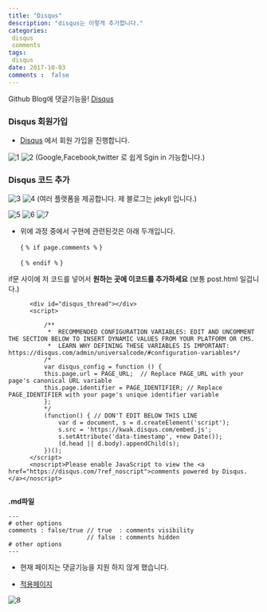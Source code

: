 ```yaml
---
title: "Disqus"
description: "disqus는 이렇게 추가합니다."
categories: 
 disqus
 comments
tags: 
 disqus
date: 2017-10-03 
comments :  false
---
```


Github Blog에 댓글기능을! [Disqus](https://disqus.com/)

### Disqus 회원가입

* [Disqus](https://disqus.com/) 에서 회원 가입을 진행합니다.

![1](/assets/images/disqus/1.png)
![2](/assets/images/disqus/2.png)
(Google,Facebook,twitter 로 쉽게 Sgin in 가능합니다.)


### Disqus 코드 추가

![3](/assets/images/disqus/3.png)
![4](/assets/images/disqus/4.png)
(여러 플랫폼을 제공합니다. 제 블로그는 jekyll 입니다.)

![5](/assets/images/disqus/5.png)
![6](/assets/images/disqus/6.png)
![7](/assets/images/disqus/7.png)

* 위에 과정 중에서 구현에 관련된것은 아래 두개입니다.

    `{`
    `% if page.comments %`
    `}`

    `{`
    `% endif %`
    `}`

 

if문 사이에 저 코드를 넣어서 
**원하는 곳에 이코드를 추가하세요**   (보통 post.html 일겁니다.)

```
      <div id="disqus_thread"></div>
      <script>

          /**
           *  RECOMMENDED CONFIGURATION VARIABLES: EDIT AND UNCOMMENT THE SECTION BELOW TO INSERT DYNAMIC VALUES FROM YOUR PLATFORM OR CMS.
           *  LEARN WHY DEFINING THESE VARIABLES IS IMPORTANT: https://disqus.com/admin/universalcode/#configuration-variables*/
          /*
          var disqus_config = function () {
          this.page.url = PAGE_URL;  // Replace PAGE_URL with your page's canonical URL variable
          this.page.identifier = PAGE_IDENTIFIER; // Replace PAGE_IDENTIFIER with your page's unique identifier variable
          };
          */
          (function() { // DON'T EDIT BELOW THIS LINE
              var d = document, s = d.createElement('script');
              s.src = 'https://kwak.disqus.com/embed.js';
              s.setAttribute('data-timestamp', +new Date());
              (d.head || d.body).appendChild(s);
          })();
      </script>
      <noscript>Please enable JavaScript to view the <a href="https://disqus.com/?ref_noscript">comments powered by Disqus.</a></noscript>
     
```
      
**.md파일**
    
    ---
    # other options
    comments : false/true // true  : comments visibility
                          // false : comments hidden 
    # other options
    ---

* 현재 페이지는 댓글기능을 지원 하지 않게 했습니다.


* [적용페이지](https://kwakkwakkwak.github.io/jsp/spring/mvc/2017/10/11/Spring_Book_Setting/)

![8](/assets/images/disqus/8.png)
